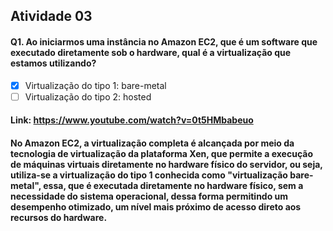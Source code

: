 ## Atividade 03

#### Q1. Ao iniciarmos uma instância no Amazon EC2, que é um software que executado diretamente sob o hardware, qual é a virtualização que estamos utilizando? 

- [x] Virtualização do tipo 1: bare-metal
- [ ] Virtualização do tipo 2: hosted

#### Link: https://www.youtube.com/watch?v=0t5HMbabeuo

#### No Amazon EC2, a virtualização completa é alcançada por meio da tecnologia de virtualização da plataforma Xen, que permite a execução de máquinas virtuais diretamente no hardware físico do servidor, ou seja, utiliza-se a virtualização do tipo 1 conhecida como "virtualização bare-metal", essa, que é executada diretamente no hardware físico, sem a necessidade do sistema operacional, dessa forma permitindo um desempenho otimizado, um nível mais próximo de acesso direto aos recursos do hardware. 

